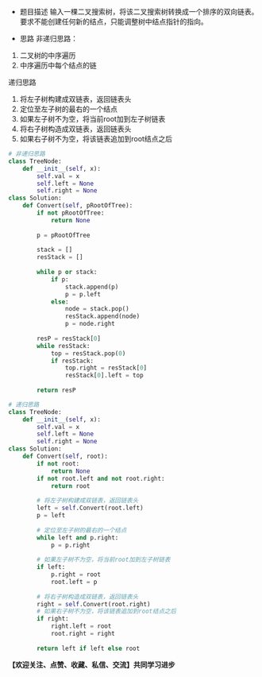 <!--
 * @Author: Anxjing.AI
 * @Date: 2020-05-11 11:07:30
 * @LastEditTime: 2020-05-11 11:09:07
 * @LastEditors: Anajing.AI
 * @Description: 
 * @FilePath: \Anxjing.AI\JingNotebook\dataStructAlgor\二叉树与双向链表.md
 * @THIS FILE IS PART OF Anxjing.AI PROJECT
 -->

- 题目描述
输入一棵二叉搜索树，将该二叉搜索树转换成一个排序的双向链表。要求不能创建任何新的结点，只能调整树中结点指针的指向。

- 思路
非递归思路：
1. 二叉树的中序遍历
2. 中序遍历中每个结点的链


递归思路
1. 将左子树构建成双链表，返回链表头
2. 定位至左子树的最右的一个结点
3. 如果左子树不为空，将当前root加到左子树链表
4. 将右子树构造成双链表，返回链表头
5. 如果右子树不为空，将该链表追加到root结点之后
```python
# 非递归思路
class TreeNode:
    def __init__(self, x):
        self.val = x
        self.left = None
        self.right = None
class Solution:
    def Convert(self, pRootOfTree):
        if not pRootOfTree:
            return None
         
        p = pRootOfTree
         
        stack = []
        resStack = []
         
        while p or stack:
            if p:
                stack.append(p)
                p = p.left
            else:
                node = stack.pop()
                resStack.append(node)
                p = node.right
             
        resP = resStack[0]
        while resStack:
            top = resStack.pop(0)
            if resStack:
                top.right = resStack[0]
                resStack[0].left = top
         
        return resP

# 递归思路
class TreeNode:
    def __init__(self, x):
        self.val = x
        self.left = None
        self.right = None
class Solution:
    def Convert(self, root):
        if not root:
            return None
        if not root.left and not root.right:
            return root
         
        # 将左子树构建成双链表，返回链表头
        left = self.Convert(root.left)
        p = left
         
        # 定位至左子树的最右的一个结点
        while left and p.right:
            p = p.right
         
        # 如果左子树不为空，将当前root加到左子树链表
        if left:
            p.right = root
            root.left = p
         
        # 将右子树构造成双链表，返回链表头
        right = self.Convert(root.right)
        # 如果右子树不为空，将该链表追加到root结点之后
        if right:
            right.left = root
            root.right = right
             
        return left if left else root

```

**【欢迎关注、点赞、收藏、私信、交流】共同学习进步**